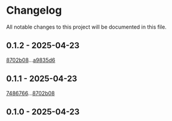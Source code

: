 # Changelog

All notable changes to this project will be documented in this file.

## 0.1.2 - 2025-04-23

[8702b08](8702b08832035e1c33b2d2ccea7e1f666f54d5f0)...[a9835d6](a9835d60ef93fd30cb4b234b226a7167fd925166)

## 0.1.1 - 2025-04-23

[7486766](7486766e8095820339b9f3c09b953d1e9083f9fd)...[8702b08](8702b08832035e1c33b2d2ccea7e1f666f54d5f0)

## 0.1.0 - 2025-04-23

<!-- generated by git-cliff -->
